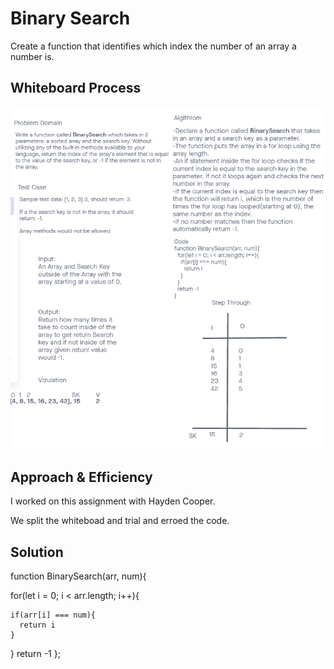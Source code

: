 # Binary Search

Create a function that identifies which index the number of an array a number is.

## Whiteboard Process

![WhiteBoard](/assets/whiteboard-03.png)

## Approach & Efficiency

I worked on this assignment with Hayden Cooper.

We split the whiteboad and trial and erroed the code.

## Solution

function BinarySearch(arr, num){

  for(let i = 0; i < arr.length; i++){

    if(arr[i] === num){
      return i
    }
  }
  return -1
};

